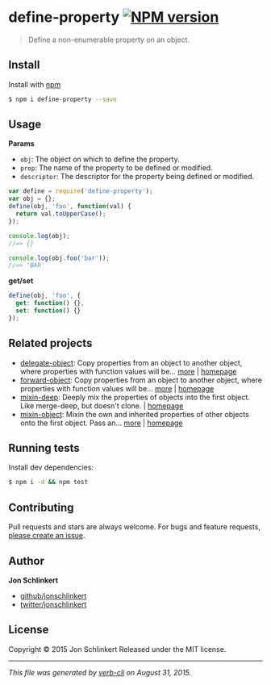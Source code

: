 # define-property [![NPM version](https://badge.fury.io/js/define-property.svg)](http://badge.fury.io/js/define-property)

> Define a non-enumerable property on an object.

## Install

Install with [npm](https://www.npmjs.com/)

```sh
$ npm i define-property --save
```

## Usage

**Params**

* `obj`: The object on which to define the property.
* `prop`: The name of the property to be defined or modified.
* `descriptor`: The descriptor for the property being defined or modified.

```js
var define = require('define-property');
var obj = {};
define(obj, 'foo', function(val) {
  return val.toUpperCase();
});

console.log(obj);
//=> {}

console.log(obj.foo('bar'));
//=> 'BAR'
```

**get/set**

```js
define(obj, 'foo', {
  get: function() {},
  set: function() {}
});
```

## Related projects

* [delegate-object](https://www.npmjs.com/package/delegate-object): Copy properties from an object to another object, where properties with function values will be… [more](https://www.npmjs.com/package/delegate-object) | [homepage](https://github.com/doowb/delegate-object)
* [forward-object](https://www.npmjs.com/package/forward-object): Copy properties from an object to another object, where properties with function values will be… [more](https://www.npmjs.com/package/forward-object) | [homepage](https://github.com/doowb/forward-object)
* [mixin-deep](https://www.npmjs.com/package/mixin-deep): Deeply mix the properties of objects into the first object. Like merge-deep, but doesn't clone. | [homepage](https://github.com/jonschlinkert/mixin-deep)
* [mixin-object](https://www.npmjs.com/package/mixin-object): Mixin the own and inherited properties of other objects onto the first object. Pass an… [more](https://www.npmjs.com/package/mixin-object) | [homepage](https://github.com/jonschlinkert/mixin-object)

## Running tests

Install dev dependencies:

```sh
$ npm i -d && npm test
```

## Contributing

Pull requests and stars are always welcome. For bugs and feature requests, [please create an issue](https://github.com/jonschlinkert/define-property/issues/new).

## Author

**Jon Schlinkert**

+ [github/jonschlinkert](https://github.com/jonschlinkert)
+ [twitter/jonschlinkert](http://twitter.com/jonschlinkert)

## License

Copyright © 2015 Jon Schlinkert
Released under the MIT license.

***

_This file was generated by [verb-cli](https://github.com/assemble/verb-cli) on August 31, 2015._

